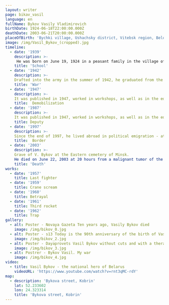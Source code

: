 ```yaml
---
layout: writer
page: bikav_vasil
language: en
fullName: Bykov Vasily Vladimirovich
birthDate: 1924-06-18T22:00:00.000Z
deathDate: 2003-06-21T20:00:00.000Z
placeOfBirth: 'Bychki village, Ushachsky district, Vitebsk region, Belorussian SSR, USSR'
image: /img/Vasil_Bykov_(cropped).jpg
timeline:
  - date: '1939'
    description: >-
     He was born on June 19, 1924 in a peasant family in the village of Bychki, Ushachsky District, Vitebsk Region. He was fond of drawing since childhood. He graduated from 8 classes of a school in the village of Kublichi, then studied at the sculptural department of the Vitebsk Art College (1939-1940), which he left due to the cancellation of scholarships [8], and at the school of the Federal Law School (until May 1941). In June 1941, externally passed exams for grade 10.
    title: 'School'
  - date: '1942'
    description: >-
    Drafted into the army in the summer of 1942, he graduated from the Saratov Infantry School. In the fall of 1943, he was awarded the rank of junior lieutenant. Participated in the battles of Krivoy Rog, Alexandria, Znamenka. During the Kirovograd operation, he was wounded in the leg and stomach (mistakenly recorded as dead); events after the wound served as the basis for the story "It Doesn’t Hurt the Dead." At the beginning of 1944, he was in the hospital for three months. Then he participated in the Iasi-Chisinau operation, the liberation of Romania. With the army he went through Bulgaria, Hungary, Yugoslavia, Austria; senior lieutenant, commander of a platoon of regimental, then army artillery. About the war in the book of memoirs, "The Long Road Home."
    title: 'War'
  - date: '1947'
    description: >-
    It was published in 1947, worked in workshops, as well as in the editorial office of the regional newspaper Grodno Pravda (until 1949). In the period from 1949 to 1955 he again served in the Soviet army, in 1955 he was finally demobilized as a major. From 1955 to 1972 he again worked at the Grodno Truth. Since 1959, a member of the Union of Writers of the USSR. In 1972-1978 - Secretary of the Grodno branch of the Union of Writers of the Belarusian SSR. Bykov’s name appeared on the list of Soviet writers who signed the letter to the editorial office of the Pravda newspaper on August 31, 1973 about Solzhenitsyn and Sakharov, but he himself later denied his participation in this letter.
    title:  Demobilization
  - date: '1987'
    description: >-
    It was published in 1947, worked in workshops, as well as in the editorial office of the regional newspaper Grodno Pravda (until 1949). In the period from 1949 to 1955 he again served in the Soviet army, in 1955 he was finally demobilized as a major. From 1955 to 1972 he again worked at the Grodno Truth. Since 1959, a member of the Union of Writers of the USSR. In 1972-1978 - Secretary of the Grodno branch of the Union of Writers of the Belarusian SSR. Bykov’s name appeared on the list of Soviet writers who signed the letter to the editorial office of the Pravda newspaper on August 31, 1973 about Solzhenitsyn and Sakharov, but he himself later denied his participation in this letter.
    title: Deputy
  - date: '1997'
    description: >-
    Since the end of 1997, he lived abroad in political emigration - at first, at the invitation of the PEN Center of Finland, he lived in the vicinity of Helsinki, then, having received an invitation from the PEN Center of Germany, he moved to Germany and then to the Czech Republic. He returned to his homeland only a month before his death. Repeatedly criticized Alexander Lukashenko; He believed that for Belarus, an alliance with the West rather than with Russia was preferable.
    title:  Border
  - date: '2003'
    description: >-
    Grave of V. Bykov at the Eastern cemetery of Minsk.
    He died on June 22, 2003 at 20 hours from a malignant tumor of the stomach in the intensive care unit of the Oncology Hospital in Borovlyany, near Minsk [13]. He was buried in the Minsk House of Writers according to the rite of the Greek Catholic Church; the writer's coffin was covered with a white-red-white flag [14] Template: Inaccessible source. He was buried at the Eastern cemetery in Minsk.
    title: 'Death'
works:
  - date: '1957'
    title: Last fighter
  - date: '1959'
    title: Crane scream
  - date: '1960'
    title: Betrayal
  - date: '1961'
    title: Third rocket
  - date: '1962'
    title: Trap
gallery:
  - alt: Poster - Novaya Gazeta Ten years ago, Vasily Bykov died
    image: /img/bikov_0.jpg
  - alt: Poster - s13 Today is the 90th anniversary of the birth of Vasil Bykov
    image: /img/bikov_2.jpg
  - alt: Poster - Dayaprovets Vasil Bykov without cuts and with a therapeutic effect
    image: /img/bikov_3.jpg
  - alt: Postrer - Bykov Vasil. My war
    image: /img/bikov_4.jpg
video:
  - title: Vasil Bykov - the national hero of Belarus
    videoURL: 'https://www.youtube.com/watch?v=rnt3qMC-rdY'
map:
  - description: 'Bykova street, Kobrin'
    lat: 52.233602
    lon: 24.323314
    title: 'Bykova street, Kobrin'
---
```

